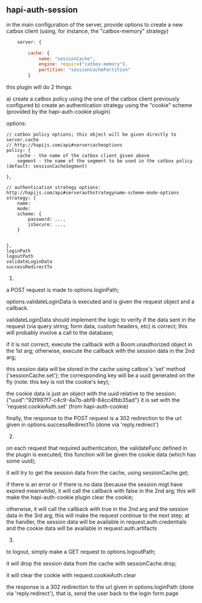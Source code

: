 ## hapi-auth-session


in the main configuration of the server, provide options to create a new catbox client (using, for instance, the "catbox-memory" strategy)

```js
    server: {

        cache: {
            name: "sessionCache",
            engine: require("catbox-memory"),
            partition: "sessionCachePartition"
        }
```

this plugin will do 2 things:

a) create a catbox policy using the one of the catbox client previously configured
b) create an authentication strategy using the "cookie" scheme (provided by the hapi-auth-cookie plugin)


options:

    // catbox policy options; this object will be given directly to server.cache
    // http://hapijs.com/api#servercacheoptions
    policy: {
        cache - the name of the catbox client given above
        segment - the name of the segment to be used in the catbox policy (default: sessionCacheSegment)

    },

    // authentication strategy options:
    http://hapijs.com/api#serverauthstrategyname-scheme-mode-options
    strategy: {
        name:
        mode: 
        scheme: {
            password: ...,
            isSecure: ...,    
        }

        
    },
    loginPath
    logoutPath
    validateLoginData
    successRedirectTo




1) 
a POST request is made to options.loginPath;

options.validateLoginData is executed and is given the request object and a callback.

validateLoginData should implement the logic to verify if the data sent in the request (via query string, form data, custom headers, etc) is correct; this will probably involve a call to the database;

if it is not correct, execute the callback with a Boom.unauthorized object in the 1st arg; otherwise, execute the callback with the session data in the 2nd arg; 

this session data will be stored in the cache using catbox's 'set' method ('sessionCache.set'); the corresponding key will be a uuid generated on the fly (note: this key is not the cookie's key);

the cookie data is just an object with the uuid relative to the session:
{"uuid":"92f987f7-c4c9-4a7b-abf8-84cc4fbb35ad"}
it is set with the 'request.cookieAuth.set' (from hapi-auth-cookie)

finally, the response to the POST request is a 302 redirection to the url given in options.successRedirectTo (done via 'reply.redirect')

2)
on each request that required authentication, the validateFunc defined in the plugin is executed;
this function will be given the cookie data (which has some uuid);

it will try to get the session data from the cache, using sessionCache.get;

if there is an error or if there is no data (because the session migt have expired meanwhile), it will call the callback with false in the 2nd arg; this will make the hapi-auth-cookie plugin clear the cookie;

otherwise, it will call the callback with true in the 2nd arg and the session data in the 3rd arg; this will make the request continue to the next step; at the handler, the session data will be available in request.auth.credentials and the cookie data will be available in request.auth.artifacts

3) 
to logout, simply make a GET request to options.logoutPath;

it will drop the session data from the cache with sessionCache.drop;

it will clear the cookie with request.cookieAuth.clear

the response is a 302 redirection to the url given in options.loginPath (done via 'reply.redirect'), that is, send the user back to the login form page
